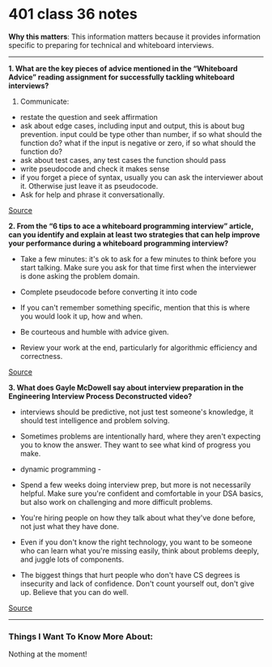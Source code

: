 # 401 class 36 notes

**Why this matters**: This information matters because it provides information specific to preparing for technical and whiteboard interviews. 

------------------------------------

**1. What are the key pieces of advice mentioned in the “Whiteboard Advice” reading assignment for successfully tackling whiteboard interviews?**

1. Communicate:

- restate the question and seek affirmation
- ask about edge cases, including input and output, this is about bug prevention. input could be type other than number, if so what should the function do? what if the input is negative or zero, if so what should the function do?
- ask about test cases, any test cases the function should pass
- write pseudocode and check it makes sense
- if you forget a piece of syntax, usually you can ask the interviewer about it. Otherwise just leave it as pseudocode.
- Ask for help and phrase it conversationally.

[Source](https://hackernoon.com/the-best-whiteboard-interview-advice-i-ever-received-3ebbfa72e4a)

**2. From the “6 tips to ace a whiteboard programming interview” article, can you identify and explain at least two strategies that can help improve your performance during a whiteboard programming interview?**

- Take a few minutes: it's ok to ask for a few minutes to think before you start talking. Make sure you ask for that time first when the interviewer is done asking the problem domain.

- Complete pseudocode before converting it into code

- If you can't remember something specific, mention that this is where you would look it up, how and when.

- Be courteous and humble with advice given.

- Review your work at the end, particularly for algorithmic efficiency and correctness.

[Source](https://medium.com/@steve_45636/6-tips-to-ace-a-whiteboard-programming-interview-f06c1b378bc6)

**3. What does Gayle McDowell say about interview preparation in the Engineering Interview Process Deconstructed video?**

- interviews should be predictive, not just test someone's knowledge, it should test intelligence and problem solving.

- Sometimes problems are intentionally hard, where they aren't expecting you to know the answer. They want to see what kind of progress you make.

- dynamic programming - 

- Spend a few weeks doing interview prep, but more is not necessarily helpful. Make sure you're confident and comfortable in your DSA basics, but also work on challenging and more difficult problems.

- You're hiring people on how they talk about what they've done before, not just what they have done.

- Even if you don't know the right technology, you want to be someone who can learn what you're missing easily, think about problems deeply, and juggle lots of components.

- The biggest things that hurt people who don't have CS degrees is insecurity and lack of confidence. Don't count yourself out, don't give up. Believe that you can do well.

[Source](https://www.youtube.com/watch?v=KdXAUst8bdo)

------------------------------------
### Things I Want To Know More About:
Nothing at the moment!